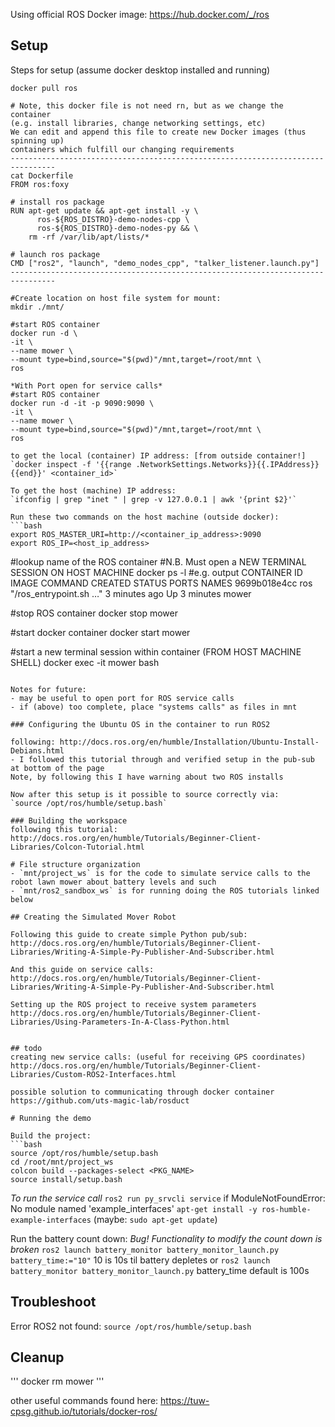 Using official ROS Docker image: https://hub.docker.com/_/ros

## Setup
Steps for setup (assume docker desktop installed and running)

```
docker pull ros

# Note, this docker file is not need rn, but as we change the container
(e.g. install libraries, change networking settings, etc)
We can edit and append this file to create new Docker images (thus spinning up)
containers which fulfill our changing requirements
--------------------------------------------------------------------------------
cat Dockerfile
FROM ros:foxy

# install ros package
RUN apt-get update && apt-get install -y \
      ros-${ROS_DISTRO}-demo-nodes-cpp \
      ros-${ROS_DISTRO}-demo-nodes-py && \
    rm -rf /var/lib/apt/lists/*

# launch ros package
CMD ["ros2", "launch", "demo_nodes_cpp", "talker_listener.launch.py"]
--------------------------------------------------------------------------------

#Create location on host file system for mount:
mkdir ./mnt/

#start ROS container
docker run -d \
-it \
--name mower \
--mount type=bind,source="$(pwd)"/mnt,target=/root/mnt \
ros

*With Port open for service calls*
#start ROS container
docker run -d -it -p 9090:9090 \
-it \
--name mower \
--mount type=bind,source="$(pwd)"/mnt,target=/root/mnt \
ros

to get the local (container) IP address: [from outside container!]
`docker inspect -f '{{range .NetworkSettings.Networks}}{{.IPAddress}}{{end}}' <container_id>`

To get the host (machine) IP address:
`ifconfig | grep "inet " | grep -v 127.0.0.1 | awk '{print $2}'`

Run these two commands on the host machine (outside docker):
```bash
export ROS_MASTER_URI=http://<container_ip_address>:9090
export ROS_IP=<host_ip_address>
```



#lookup name of the ROS container
#N.B. Must open a NEW TERMINAL SESSION ON HOST MACHINE
docker ps -l
#e.g. output
CONTAINER ID   IMAGE     COMMAND                  CREATED         STATUS         PORTS     NAMES
9699b018e4cc   ros       "/ros_entrypoint.sh …"   3 minutes ago   Up 3 minutes             mower

#stop ROS container
docker stop mower

#start docker container
docker start mower

#start a new terminal session within container (FROM HOST MACHINE SHELL)
docker exec -it mower bash
```

Notes for future: 
- may be useful to open port for ROS service calls
- if (above) too complete, place "systems calls" as files in mnt

### Configuring the Ubuntu OS in the container to run ROS2

following: http://docs.ros.org/en/humble/Installation/Ubuntu-Install-Debians.html
- I followed this tutorial through and verified setup in the pub-sub at bottom of the page
Note, by following this I have warning about two ROS installs

Now after this setup is it possible to source correctly via:
`source /opt/ros/humble/setup.bash`

### Building the workspace
following this tutorial: http://docs.ros.org/en/humble/Tutorials/Beginner-Client-Libraries/Colcon-Tutorial.html

# File structure organization
- `mnt/project_ws` is for the code to simulate service calls to the robot lawn mower about battery levels and such
- `mnt/ros2_sandbox_ws` is for running doing the ROS tutorials linked below

## Creating the Simulated Mover Robot

Following this guide to create simple Python pub/sub: http://docs.ros.org/en/humble/Tutorials/Beginner-Client-Libraries/Writing-A-Simple-Py-Publisher-And-Subscriber.html

And this guide on service calls: http://docs.ros.org/en/humble/Tutorials/Beginner-Client-Libraries/Writing-A-Simple-Py-Publisher-And-Subscriber.html

Setting up the ROS project to receive system parameters
http://docs.ros.org/en/humble/Tutorials/Beginner-Client-Libraries/Using-Parameters-In-A-Class-Python.html


## todo
creating new service calls: (useful for receiving GPS coordinates)
http://docs.ros.org/en/humble/Tutorials/Beginner-Client-Libraries/Custom-ROS2-Interfaces.html

possible solution to communicating through docker container
https://github.com/uts-magic-lab/rosduct

# Running the demo

Build the project:
```bash
source /opt/ros/humble/setup.bash
cd /root/mnt/project_ws
colcon build --packages-select <PKG_NAME>
source install/setup.bash
```

*To run the service call*
`ros2 run py_srvcli service`
if ModuleNotFoundError: No module named 'example_interfaces'
`apt-get install -y ros-humble-example-interfaces` (maybe: `sudo apt-get update`)

Run the battery count down: *Bug! Functionality to modify the count down is broken*
`ros2 launch battery_monitor battery_monitor_launch.py battery_time:="10"` 10 is 10s til battery depletes
or `ros2 launch battery_monitor battery_monitor_launch.py` battery_time default is 100s

## Troubleshoot

Error ROS2 not found: `source /opt/ros/humble/setup.bash`

## Cleanup
'''
docker rm mower
'''

other useful commands found here:
https://tuw-cpsg.github.io/tutorials/docker-ros/